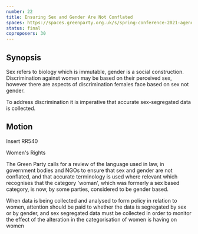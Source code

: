 ```yaml
---
number: 22
title: Ensuring Sex and Gender Are Not Conflated
spaces: https://spaces.greenparty.org.uk/s/spring-conference-2021-agenda-forum2/?contentId=78493
status: final
coproposers: 30
---
```

## Synopsis

Sex refers to biology which is immutable, gender is a social construction.
Discrimination against women may be based on their perceived sex, however there are aspects of discrimination females face based on sex not gender.

To address discrimination it is imperative that accurate sex-segregated data is collected.

## Motion

Insert RR540

Women's Rights

The Green Party calls for a review of the language used in law, in government bodies and NGOs to ensure that sex and gender are not conflated, and that accurate terminology is used where relevant which recognises that the category 'woman', which was formerly a sex based category, is now, by some parties, considered to be gender based.

When data is being collected and analysed to form policy in relation to women, attention should be paid to whether the data is segregated by sex or by gender, and sex segregated data must be collected in order to monitor the effect of the alteration in the categorisation of women is having on women
